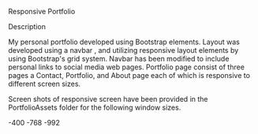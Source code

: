 Responsive Portfolio

Description

My personal portfolio developed using Bootstrap elements. Layout was developed using a navbar , and utilizing responsive layout elements by using Bootstrap's grid system. Navbar has been modified to include personal links to social media web pages. Portfolio page consist of three pages a Contact, Portfolio, and About page each of which is responsive to different screen sizes. 

Screen shots of responsive screen have been provided in the PortfolioAssets folder for the following window sizes. 

-400
-768
-992





